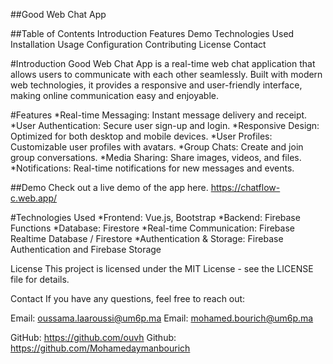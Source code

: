 ##Good Web Chat App



##Table of Contents
Introduction
Features
Demo
Technologies Used
Installation
Usage
Configuration
Contributing
License
Contact

#Introduction
Good Web Chat App is a real-time web chat application that allows users to communicate with each other seamlessly. Built with modern web technologies, it provides a responsive and user-friendly interface, making online communication easy and enjoyable.

#Features
*Real-time Messaging: Instant message delivery and receipt.
*User Authentication: Secure user sign-up and login.
*Responsive Design: Optimized for both desktop and mobile devices.
*User Profiles: Customizable user profiles with avatars.
*Group Chats: Create and join group conversations.
*Media Sharing: Share images, videos, and files.
*Notifications: Real-time notifications for new messages and events.

##Demo
Check out a live demo of the app here.
https://chatflow-c.web.app/

#Technologies Used
*Frontend: Vue.js, Bootstrap
*Backend: Firebase Functions
*Database: Firestore
*Real-time Communication: Firebase Realtime Database / Firestore
*Authentication & Storage: Firebase Authentication and Firebase Storage


License
This project is licensed under the MIT License - see the LICENSE file for details.

Contact
If you have any questions, feel free to reach out:

Email: oussama.laaroussi@um6p.ma
Email: mohamed.bourich@um6p.ma

GitHub: https://github.com/ouvh
Github: https://github.com/Mohamedaymanbourich
